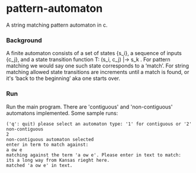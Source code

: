 # pattern-automaton
A string matching pattern automaton in c.

### Background

A finite automaton consists of a set of states {s_i}, a sequence of inputs {c_j},  and a state transition function T: (s_i, c_j) |-> s_k
. For pattern matching we would say one such state corresponds to a ‘match’. For string matching allowed state transitions
are increments until a match is found, or it's ‘back to the beginning’ aka one starts over.

### Run

Run the main program. There are 'contiguous' and 'non-contiguous' automatons implemented. Some sample runs:

```
('q': quit) please select an automaton type: '1' for contiguous or '2' non-contiguous
2
non-contiguous automaton selected
enter in term to match against:
a ow e
matching against the term 'a ow e'. Please enter in text to match:
its a long way from Kansas rieght here.
matched 'a ow e' in text.

```
